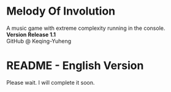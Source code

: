# Melody Of Involution
A music game with extreme complexity running in the console.  
**Version Release 1.1**  
GitHub @ Keqing-Yuheng  
# README - English Version
Please wait. I will complete it soon.  